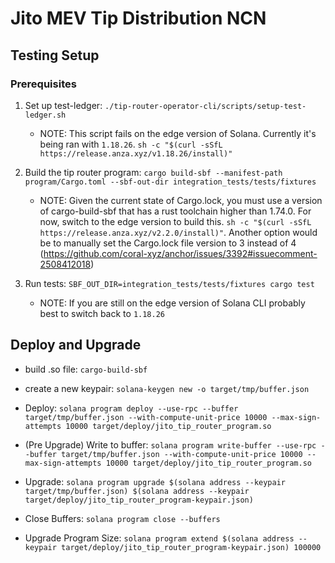 # Jito MEV Tip Distribution NCN

## Testing Setup

### Prerequisites

1. Set up test-ledger: `./tip-router-operator-cli/scripts/setup-test-ledger.sh`

   - NOTE: This script fails on the edge version of Solana. Currently it's being ran
     with `1.18.26`. `sh -c "$(curl -sSfL https://release.anza.xyz/v1.18.26/install)"`

2. Build the tip router program: `cargo build-sbf --manifest-path program/Cargo.toml --sbf-out-dir integration_tests/tests/fixtures`

   - NOTE: Given the current state of Cargo.lock, you must use a version of cargo-build-sbf that
     has a rust toolchain higher than 1.74.0. For now, switch to the edge version to build this.
     `sh -c "$(curl -sSfL https://release.anza.xyz/v2.2.0/install)"`. Another option would be to
     manually set the Cargo.lock file version to 3 instead of 4 (<https://github.com/coral-xyz/anchor/issues/3392#issuecomment-2508412018>)

3. Run tests: `SBF_OUT_DIR=integration_tests/tests/fixtures cargo test`
   - NOTE: If you are still on the edge version of Solana CLI probably best to switch back to
     `1.18.26`

## Deploy and Upgrade

- build .so file: `cargo-build-sbf`

- create a new keypair: `solana-keygen new -o target/tmp/buffer.json`

- Deploy: `solana program deploy --use-rpc --buffer target/tmp/buffer.json --with-compute-unit-price 10000 --max-sign-attempts 10000 target/deploy/jito_tip_router_program.so`

- (Pre Upgrade) Write to buffer: `solana program write-buffer --use-rpc --buffer target/tmp/buffer.json --with-compute-unit-price 10000 --max-sign-attempts 10000 target/deploy/jito_tip_router_program.so`

- Upgrade: `solana program upgrade $(solana address --keypair target/tmp/buffer.json) $(solana address --keypair target/deploy/jito_tip_router_program-keypair.json)`

- Close Buffers: `solana program close --buffers`

- Upgrade Program Size: `solana program extend $(solana address --keypair target/deploy/jito_tip_router_program-keypair.json) 100000`
